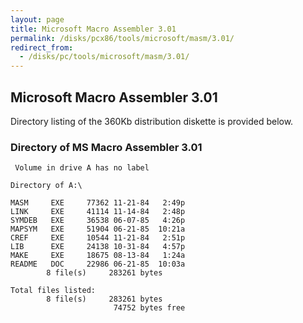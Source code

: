 ```yaml
---
layout: page
title: Microsoft Macro Assembler 3.01
permalink: /disks/pcx86/tools/microsoft/masm/3.01/
redirect_from:
  - /disks/pc/tools/microsoft/masm/3.01/
---
```


Microsoft Macro Assembler 3.01
------------------------------

Directory listing of the 360Kb distribution diskette is provided below.

### Directory of MS Macro Assembler 3.01

	 Volume in drive A has no label

	Directory of A:\

	MASM     EXE     77362 11-21-84   2:49p
	LINK     EXE     41114 11-14-84   2:48p
	SYMDEB   EXE     36538 06-07-85   4:26p
	MAPSYM   EXE     51904 06-21-85  10:21a
	CREF     EXE     10544 11-21-84   2:51p
	LIB      EXE     24138 10-31-84   4:57p
	MAKE     EXE     18675 08-13-84   1:24a
	README   DOC     22986 06-21-85  10:03a
	        8 file(s)     283261 bytes

	Total files listed:
	        8 file(s)     283261 bytes
	                       74752 bytes free
